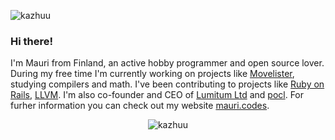 <p align="left"> <img src="https://komarev.com/ghpvc/?username=kazhuu" alt="kazhuu" /> </p>

### Hi there!

I'm Mauri from Finland, an active hobby programmer and open source lover. During my free time I'm currently working on projects like [Movelister](https://github.com/Kazhuu/movelister), studying compilers and math. I've been contributing to projects like [Ruby on Rails](https://github.com/rails/rails/commits/master?author=Kazhuu), [LLVM](https://github.com/llvm/llvm-project/commits/master?author=Kazhuu). I'm also co-founder and CEO of [Lumitum Ltd](https://www.lumitum.com) and [pocl](https://github.com/pocl/pocl/commits/master?author=mauri.mustonen@tuni.fi). For furher information you can check out my website [mauri.codes](https://www.mauri.codes/).

<p align="center"> <img src="https://github-readme-stats.vercel.app/api?username=kazhuu&show_icons=true" alt="kazhuu" /> </p>
